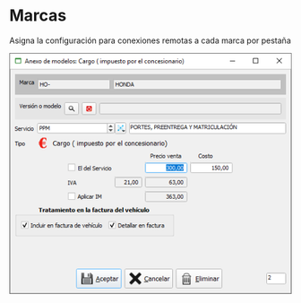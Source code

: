 # Marcas

Asigna la configuración para conexiones remotas a cada marca por pestaña

![](../../../../.gitbook/assets/image%20%28269%29.png)


